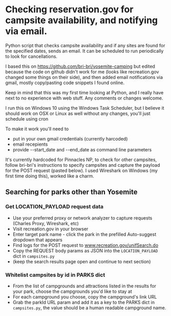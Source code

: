 # Checking reservation.gov for campsite availability, and notifying via email.

Python script that checks campsite availability and if any sites are found for the specified dates, sends an email. It can be scheduled to run periodically to look for cancellations.  

I based this on https://github.com/bri-bri/yosemite-camping but edited because the code on github didn't work for me (looks like recreation.gov changed some things on their side), and then added email notifications via gmail, mostly copy/pasting code snippets I found online.

Keep in mind that this was my first time looking at Python, and I really have next to no experience with web stuff. Any comments or changes welcome. 

I run this on Windows 10 using the Windows Task Scheduler, but I believe it should work on OSX or Linux as well without any changes, you'll just schedule using cron 


To make it work you'll need to 
* put in your own gmail credentials (currently harcoded)
* email recepients
* provide --start_date and --end_date as command line parameters

It's currently hardcoded for Pinnacles NP, to check for other campsites, follow bri-bri's instructions to specify campsites and capture the payload for the POST request (pasted below). I used Wireshark on Windows (my first time doing this), worked like a charm.

## Searching for parks other than Yosemite

### Get LOCATION_PAYLOAD request data
* Use your preferred proxy or network analyzer to capture requests (Charles Proxy, Wireshark, etc)
* Visit recreation.gov in your browser
* Enter target park name - click the park in the prefilled Auto-suggest dropdown that appears
* Find logs for the POST request to www.recreation.gov/unifSearch.do
* Copy the REQUEST body params as JSON into the `LOCATION_PAYLOAD` dict in `campsites.py`
* (keep the search results page open and continue to next section)

### Whitelist campsites by id in PARKS dict
* From the list of campgrounds and attractions listed in the results for your park, choose the campgrounds you'd like to stay at
* For each campground you choose, copy the campground's link URL
* Grab the parkId URL param and add it as a key to the PARKS dict in `campsites.py`, the value should be a human readable campground name.


